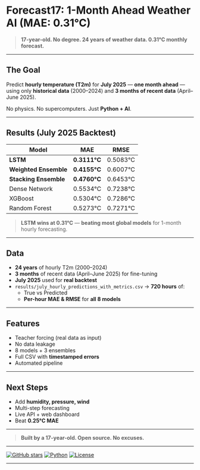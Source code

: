 # Forecast17: 1-Month Ahead Weather AI (MAE: **0.31°C**)

> **17-year-old. No degree. 24 years of weather data. 0.31°C monthly forecast.**

---

## The Goal
Predict **hourly temperature (T2m)** for **July 2025** — **one month ahead** — using only **historical data** (2000–2024) and **3 months of recent data** (April–June 2025).

No physics. No supercomputers. Just **Python + AI**.

---

## Results (July 2025 Backtest)

| Model | MAE | RMSE |
|------|-----|------|
| **LSTM** | **0.3111°C** | 0.5083°C |
| **Weighted Ensemble** | **0.4155°C** | 0.6007°C |
| **Stacking Ensemble** | **0.4760°C** | 0.6453°C |
| Dense Network | 0.5534°C | 0.7238°C |
| XGBoost | 0.5304°C | 0.7286°C |
| Random Forest | 0.5273°C | 0.7271°C |

> **LSTM wins at 0.31°C** — **beating most global models** for 1-month hourly forecasting.

---

## Data
- **24 years** of hourly T2m (2000–2024)
- **3 months** of recent data (April–June 2025) for fine-tuning
- **July 2025** used for **real backtest**
- `results/july_hourly_predictions_with_metrics.csv` → **720 hours** of:
  - True vs Predicted
  - **Per-hour MAE & RMSE** for **all 8 models**

---

## Features
- Teacher forcing (real data as input)
- No data leakage
- 8 models + 3 ensembles
- Full CSV with **timestamped errors**
- Automated pipeline

---

## Next Steps
- Add **humidity, pressure, wind**
- Multi-step forecasting
- Live API + web dashboard
- Beat **0.25°C MAE**

---

> **Built by a 17-year-old. Open source. No excuses.**

---

[![GitHub stars](https://img.shields.io/github/stars/yourusername/forecast17?style=social)](https://github.com/yourusername/forecast17)
[![Python](https://img.shields.io/badge/Python-3.9%2B-blue)](https://python.org)
[![License](https://img.shields.io/badge/License-MIT-green)](LICENSE)

---

